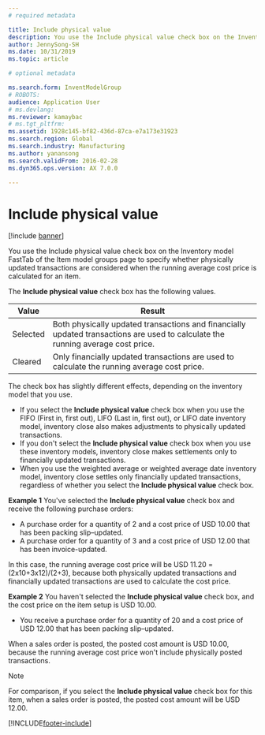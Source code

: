 ```yaml
---
# required metadata

title: Include physical value
description: You use the Include physical value check box on the Inventory model FastTab of the Item model groups page to specify whether physically updated transactions are considered when the running average cost price is calculated for an item.
author: JennySong-SH
ms.date: 10/31/2019
ms.topic: article

# optional metadata

ms.search.form: InventModelGroup
# ROBOTS: 
audience: Application User
# ms.devlang: 
ms.reviewer: kamaybac
# ms.tgt_pltfrm: 
ms.assetid: 1928c145-bf82-436d-87ca-e7a173e31923
ms.search.region: Global
ms.search.industry: Manufacturing
ms.author: yanansong
ms.search.validFrom: 2016-02-28
ms.dyn365.ops.version: AX 7.0.0

---
```


# Include physical value

[!include [banner](../includes/banner.md)]

You use the Include physical value check box on the Inventory model FastTab of the Item model groups page to specify whether physically updated transactions are considered when the running average cost price is calculated for an item.

The **Include physical value** check box has the following values.

| Value    | Result                                                                                                                          |
|----------|---------------------------------------------------------------------------------------------------------------------------------|
| Selected | Both physically updated transactions and financially updated transactions are used to calculate the running average cost price. |
| Cleared  | Only financially updated transactions are used to calculate the running average cost price.                                     |

The check box has slightly different effects, depending on the inventory model that you use.

-   If you select the **Include physical value** check box when you use the FIFO (First in, first out), LIFO (Last in, first out), or LIFO date inventory model, inventory close also makes adjustments to physically updated transactions.
-   If you don't select the **Include physical value** check box when you use these inventory models, inventory close makes settlements only to financially updated transactions.
-   When you use the weighted average or weighted average date inventory model, inventory close settles only financially updated transactions, regardless of whether you select the **Include physical value** check box.

**Example 1** You've selected the **Include physical value** check box and receive the following purchase orders:

-   A purchase order for a quantity of 2 and a cost price of USD 10.00 that has been packing slip–updated.
-   A purchase order for a quantity of 3 and a cost price of USD 12.00 that has been invoice-updated.

In this case, the running average cost price will be USD 11.20 = (2x10+3x12)/(2+3), because both physically updated transactions and financially updated transactions are used to calculate the cost price. 

**Example 2** You haven't selected the **Include physical value** check box, and the cost price on the item setup is USD 10.00. 

-   You receive a purchase order for a quantity of 20 and a cost price of USD 12.00 that has been packing slip–updated.

When a sales order is posted, the posted cost amount is USD 10.00, because the running average cost price won't include physically posted transactions. 

> [!NOTE]
> For comparison, if you select the **Include physical value** check box for this item, when a sales order is posted, the posted cost amount will be USD 12.00.


[!INCLUDE[footer-include](../../includes/footer-banner.md)]